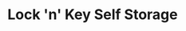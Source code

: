 ---
title: "Lock 'n' Key Self Storage"
url: /knob-noster/lock-n-key-self-storage/
shop: Allgemein
---